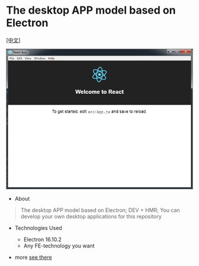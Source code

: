 # The desktop APP model based on Electron

[[中文]](README.md)

![final](/img/main.png)

- About
> The desktop APP model based on Electron; DEV + HMR; You can develop your own desktop applications for this repository


- Technologies Used
  - Electron 16.10.2
  - Any FE-technology you want


- more
  [see there](https://www.jianshu.com/p/ea0852003209)